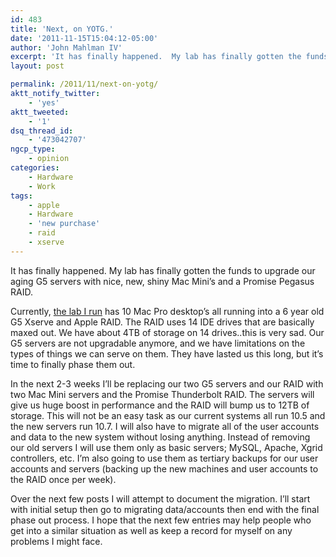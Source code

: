 ```yaml
---
id: 483
title: 'Next, on YOTG.'
date: '2011-11-15T15:04:12-05:00'
author: 'John Mahlman IV'
excerpt: 'It has finally happened.  My lab has finally gotten the funds to upgrade our aging G5 servers with nice, new, shiny Mac Mini''s and a Promise Pegasus RAID.  '
layout: post

permalink: /2011/11/next-on-yotg/
aktt_notify_twitter:
    - 'yes'
aktt_tweeted:
    - '1'
dsq_thread_id:
    - '473042707'
ngcp_type:
    - opinion
categories:
    - Hardware
    - Work
tags:
    - apple
    - Hardware
    - 'new purchase'
    - raid
    - xserve
---
```


It has finally happened. My lab has finally gotten the funds to upgrade our aging G5 servers with nice, new, shiny Mac Mini’s and a Promise Pegasus RAID.

Currently, [the lab I run](http://bxmc.poly.edu "BxMC") has 10 Mac Pro desktop’s all running into a 6 year old G5 Xserve and Apple RAID. The RAID uses 14 IDE drives that are basically maxed out. We have about 4TB of storage on 14 drives..this is very sad. Our G5 servers are not upgradable anymore, and we have limitations on the types of things we can serve on them. They have lasted us this long, but it’s time to finally phase them out.

In the next 2-3 weeks I’ll be replacing our two G5 servers and our RAID with two Mac Mini servers and the Promise Thunderbolt RAID. The servers will give us huge boost in performance and the RAID will bump us to 12TB of storage. This will not be an easy task as our current systems all run 10.5 and the new servers run 10.7. I will also have to migrate all of the user accounts and data to the new system without losing anything. Instead of removing our old servers I will use them only as basic servers; MySQL, Apache, Xgrid controllers, etc. I’m also going to use them as tertiary backups for our user accounts and servers (backing up the new machines and user accounts to the RAID once per week).

Over the next few posts I will attempt to document the migration. I’ll start with initial setup then go to migrating data/accounts then end with the final phase out process. I hope that the next few entries may help people who get into a similar situation as well as keep a record for myself on any problems I might face.